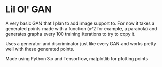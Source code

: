 # Lil Ol' GAN
A very basic GAN that I plan to add image support to. For now it takes a generated points made with a function (x^2 for example, a parabola) and generates graphs every 100 training iterations to try to copy it.

Uses a generator and discriminator just like every GAN and works pretty well with these generated points.

Made using Python 3.x and Tensorflow, matplotlib for plotting points
